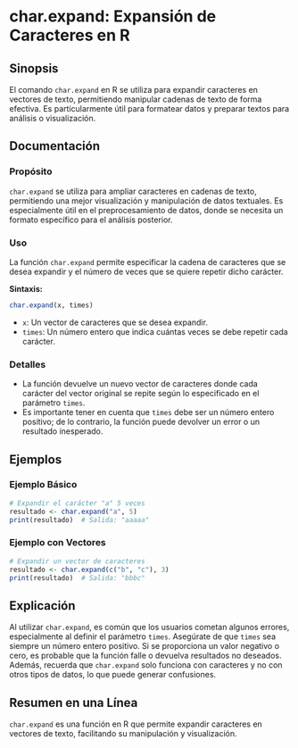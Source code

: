 <!--
Meta Description: # char.expand: Expansión de Caracteres en R ## Sinopsis El comando `char.expand` en R se utiliza para expandir caracteres en vectores de texto, permit...
Meta Keywords: que, char, expand, caracteres, expandir
-->

# char.expand: Expansión de Caracteres en R

## Sinopsis
El comando `char.expand` en R se utiliza para expandir caracteres en vectores de texto, permitiendo manipular cadenas de texto de forma efectiva. Es particularmente útil para formatear datos y preparar textos para análisis o visualización.

## Documentación
### Propósito
`char.expand` se utiliza para ampliar caracteres en cadenas de texto, permitiendo una mejor visualización y manipulación de datos textuales. Es especialmente útil en el preprocesamiento de datos, donde se necesita un formato específico para el análisis posterior.

### Uso
La función `char.expand` permite especificar la cadena de caracteres que se desea expandir y el número de veces que se quiere repetir dicho carácter. 

**Sintaxis:**
```R
char.expand(x, times)
```

- `x`: Un vector de caracteres que se desea expandir.
- `times`: Un número entero que indica cuántas veces se debe repetir cada carácter.

### Detalles
- La función devuelve un nuevo vector de caracteres donde cada carácter del vector original se repite según lo especificado en el parámetro `times`.
- Es importante tener en cuenta que `times` debe ser un número entero positivo; de lo contrario, la función puede devolver un error o un resultado inesperado.

## Ejemplos

### Ejemplo Básico
```R
# Expandir el carácter "a" 5 veces
resultado <- char.expand("a", 5)
print(resultado)  # Salida: "aaaaa"
```

### Ejemplo con Vectores
```R
# Expandir un vector de caracteres
resultado <- char.expand(c("b", "c"), 3)
print(resultado)  # Salida: "bbbc"
```

## Explicación
Al utilizar `char.expand`, es común que los usuarios cometan algunos errores, especialmente al definir el parámetro `times`. Asegúrate de que `times` sea siempre un número entero positivo. Si se proporciona un valor negativo o cero, es probable que la función falle o devuelva resultados no deseados. Además, recuerda que `char.expand` solo funciona con caracteres y no con otros tipos de datos, lo que puede generar confusiones.

## Resumen en una Línea
`char.expand` es una función en R que permite expandir caracteres en vectores de texto, facilitando su manipulación y visualización.